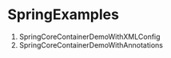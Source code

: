# SpringExamples

1. SpringCoreContainerDemoWithXMLConfig
2. SpringCoreContainerDemoWithAnnotations
